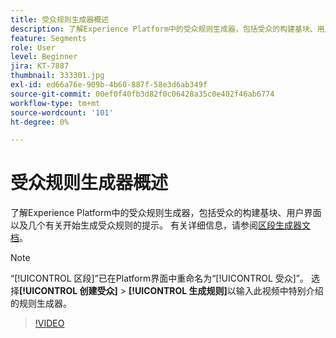 ```yaml
---
title: 受众规则生成器概述
description: 了解Experience Platform中的受众规则生成器，包括受众的构建基块、用户界面以及几个有关开始生成受众规则的提示。
feature: Segments
role: User
level: Beginner
jira: KT-7887
thumbnail: 333301.jpg
exl-id: ed66a76e-909b-4b60-887f-58e3d6ab349f
source-git-commit: 00ef0f40fb3d82f0c06428a35c0e402f46ab6774
workflow-type: tm+mt
source-wordcount: '101'
ht-degree: 0%

---
```


# 受众规则生成器概述

了解Experience Platform中的受众规则生成器，包括受众的构建基块、用户界面以及几个有关开始生成受众规则的提示。 有关详细信息，请参阅[区段生成器文档](https://experienceleague.adobe.com/docs/experience-platform/segmentation/ui/segment-builder.html)。

>[!NOTE]
>
> “[!UICONTROL 区段]”已在Platform界面中重命名为“[!UICONTROL 受众]”。 选择&#x200B;**[!UICONTROL 创建受众]** > **[!UICONTROL 生成规则]**&#x200B;以输入此视频中特别介绍的规则生成器。


>[!VIDEO](https://video.tv.adobe.com/v/333301/?learn=on)

